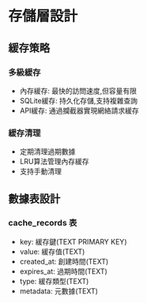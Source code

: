 # 存儲層設計

## 緩存策略

### 多級緩存
- 內存緩存: 最快的訪問速度,但容量有限
- SQLite緩存: 持久化存儲,支持複雜查詢
- API緩存: 通過攔截器實現網絡請求緩存

### 緩存清理
- 定期清理過期數據
- LRU算法管理內存緩存
- 支持手動清理

## 數據表設計

### cache_records 表
- key: 緩存鍵(TEXT PRIMARY KEY)
- value: 緩存值(TEXT)
- created_at: 創建時間(TEXT)
- expires_at: 過期時間(TEXT)
- type: 緩存類型(TEXT)
- metadata: 元數據(TEXT) 